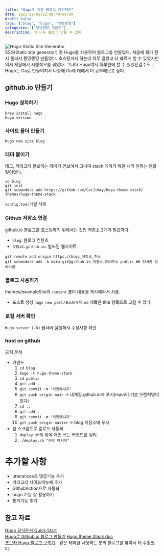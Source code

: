 ```yaml
---
title: "Hugo로 개발 블로그 장만하기"
date: 2021-12-02T22:09:48+09:00
draft: false
tags: ["blog", "hugo", "개발환경"]
categories: ["우당탕탕 개발기"]
description: 야 너두 블로그 만들 수 있어
---
```


![Hugo-Static Site Generator](https://blog.chodaeho.com/images/blog/2021/01/hugo-logo.png)  
SSG(Static site generator) 중 Hugo를 사용하여 블로그를 만들었다. 처음에 뭐가 뭔지 몰라서 뚱땅뚱땅 만들었다. 호스팅까지 하는데 하루 걸렸고 더 빠르게 할 수 있었지만 역시 세팅에서 시행착오를 겪었다. 그나마 Hugo여서 하루만에 할 수 있었던걸수도... Hugo는 Go로 만들어져서 나중에 Go에 대해서 더 공부해보고 싶다.

## github.io 만들기 
### Hugo 설치하기
`brew install hugo`  
`hugo version`
### 사이트 폴더 만들기
`hugo new site blog`
### 테마 붙이기
테그, 카테고리 잘보이는 테마가 안보여서 그나마 stack 테마가 제일 내가 원하는 템플릿이었다.
```
cd blog
git init
git submodule add https://github.com/CaiJimmy/hugo-theme-stack/ themes/hugo-theme-stack
```
`config.toml`파일 삭제  
### Github 저장소 연결
github.io 블로그를 호스팅하기 위해서는 깃헙 저장소 2개가 필요하다.
- `blog`: 블로그 컨텐츠
- `깃헙id.github.io`: 빌드된 웹사이트

```
git remote add origin https://blog_저장소_주소
git submodule add -b main git@github.io_저장소_SSH주소 public ## SSH키 있어야함
```
### 블로그 사용하기
themes/exampleSite의 `content` 폴더 내용을 복사해와서 사용. 
- 포스트 생성
  `hugo new post/포스트제목.md` 제목은 title 항목으로 고칠 수 있다.
### 로컬 서버 확인
`hugo server (-D)` 웹서버 실행해서 수정사항 확인
### host on github
[공식 문서](https://gohugo.io/hosting-and-deployment/hosting-on-github/)
- 커맨드
  1. `cd blog`
  2. `hugo -t hugo-theme-stack`
  3. `cd public`
  4. `git add .`
  5. `git commit -m "커밋메시지"`
  6. `git push origin main` -> 내계정.github.io에 푸시(main이 기본 브랜치명이었다)  
  7. `cd ..`
  8. `git add .`
  9. `git commit -m "커밋메시지"`
  10. `git push origin master` -> blog 저장소에 푸시
- 쉘 스크립트로 업로드 자동화  
  1. `deploy.sh`에 위에 매번 쓰는 커맨드를 정리  
  2. `./deploy.sh "커밋 메시지"`

# 추가할 사항
- utterances로 댓글기능 추가
- 카테고리 사이드메뉴에 추가
- GithubAction으로 자동화
- hugo 기능 잘 활용하기
- 통계기능 추가

## 참고 자료
[Hugo 공식문서 Quick Start](https://gohugo.io/getting-started/quick-start/#step-3-add-a-theme)  
[Hugo로 Github.io 블로그 만들기](https://github.com/Integerous/Integerous.github.io)
[Hugo theme Stack doc](https://docs.stack.jimmycai.com/)  
[초보자 Hugo 블로그 구축기](https://key4920.github.io/p/%EC%B4%88%EB%B3%B4%EC%9E%90-hugo-%EB%B8%94%EB%A1%9C%EA%B7%B8-%EA%B5%AC%EC%B6%95%EA%B8%B0/) - 같은 테마를 사용하는 분의 블로그를 찾아서 더 수월했다.